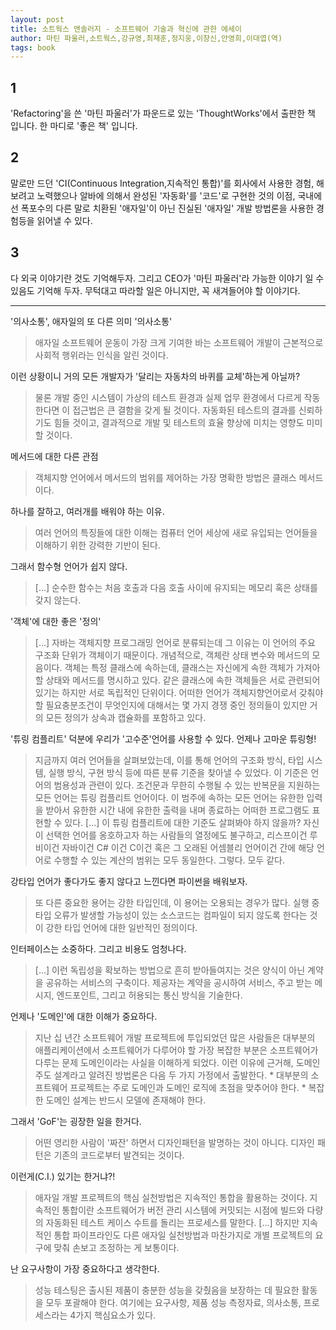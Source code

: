 ```yaml
---
layout: post
title: 소트웍스 앤솔러지 - 소프트웨어 기술과 혁신에 관한 에세이
author: 마틴 파울러,소트웍스,강규영,최재훈,정지웅,이창신,안영희,이대엽(역)
tags: book
---
```


## 1
'Refactoring'을 쓴 '마틴 파울러'가 파운드로 있는 'ThoughtWorks'에서 출판한 책 입니다. 한 마디로 '좋은 책' 입니다.

## 2
말로만 드던 'CI(Continuous Integration,지속적인 통합)'를 회사에서 사용한 경험, 해보려고 노력했으나 알바에 의해서 완성된 '자동화'를 '코드'로 구현한 것의 이점, 국내에선 폭포수의 다른 말로 치환된 '애자일'이 아닌 진실된 '애자일' 개발 방법론을 사용한 경험등을 읽어낼 수 있다.

## 3
다 외국 이야기란 것도 기억해두자. 그리고 CEO가 '마틴 파울러'라 가능한 이야기 일 수 있음도 기억해 두자. 무턱대고 따라할 일은 아니지만, 꼭 새겨들어야 할 이야기다.



-----

'의사소통', 애자일의 또 다른 의미 '의사소통'
> 애자일 소프트웨어 운동이 가장 크게 기여한 바는 소프트웨어 개발이 근본적으로 사회적 행위라는 인식을 알린 것이다.

이런 상황이니 거의 모든 개발자가 '달리는 자동차의 바퀴를 교체'하는게 아닐까?
> 물론 개발 중인 시스템이 가상의 테스트 환경과 실제 업무 환경에서 다르게 작동한다면 이 접근법은 큰 결함을 갖게 될 것이다. 자동화된 테스트의 결과를 신뢰하기도 힘들 것이고, 결과적으로 개발 및 테스트의 효율 향상에 미치는 영향도 미미할 것이다.

메서드에 대한 다른 관점
> 객체지향 언어에서 메서드의 범위를 제어하는 가장 명확한 방법은 클래스 메서드이다.

하나를 잘하고, 여러개를 배워야 하는 이유.
> 여러 언어의 특징들에 대한 이해는 컴퓨터 언어 세상에 새로 유입되는 언어들을 이해하기 위한 강력한 기반이 된다.

그래서 함수형 언어가 쉽지 않다.
> [...] 순수한 함수는 처음 호출과 다음 호출 사이에 유지되는 메모리 혹은 상태를 갖지 않는다.

'객체'에 대한 좋은 '정의'
> [...] 자바는 객체지향 프로그래밍 언어로 분류되는데 그 이유는 이 언어의 주요 구조화 단위가 객체이기 때문이다. 개념적으로, 객체란 상태 변수와 메서드의 모음이다. 객체는 특정 클래스에 속하는데, 클래스는 자신에게 속한 객체가 가져아 할 상태와 메서드를 명시하고 있다. 같은 클래스에 속한 객체들은 서로 관련되어 있기는 하지만 서로 독립적인 단위이다. 어떠한 언어가 객체지향언어로서 갖춰야 할 필요충분조건이 무엇인지에 대해서는 몇 가지 경쟁 중인 정의들이 있지만 거의 모든 정의가 상속과 캡슐화를 포함하고 있다.

'튜링 컴플리트' 덕분에 우리가 '고수준'언어를 사용할 수 있다. 언제나 고마운 튜링형!
> 지금까지 여러 언어들을 살펴보았는데, 이를 통해 언어의 구조화 방식, 타입 시스템, 실행 방식, 구현 방식 등에 따른 분류 기준을 찾아낼 수 있었다. 이 기준은 언어의 범용성과 관련이 있다. 조건문과 무한히 수행될 수 있는 반복문을 지원하는 모든 언어는 튜링 컴플리트 언어이다. 이 범주에 속하는 모든 언어는 유한한 입력을 받아서 유한한 시간 내에 유한한 출력을 내며 종료하는 어떠한 프로그램도 표현할 수 있다. [...] 이 튜링 컴플리트에 대한 기준도 살펴봐야 하지 않을까? 자신이 선택한 언어를 옹호하고자 하는 사람들의 열정에도 불구하고, 리스프이건 루비이건 자바이건 C# 이건 C이건 혹은 그 오래된 어셈블리 언어이건 간에 해당 언어로 수행할 수 있는 계산의 범위는 모두 동일한다. 그렇다. 모두 같다.

강타입 언어가 좋다가도 좋지 않다고 느낀다면 파이썬을 배워보자.
> 또 다른 중요한 용어는 강한 타입인데, 이 용어는 오용되는 경우가 많다. 실행 중 타입 오류가 발생할 가능성이 있는 소스코드는 컴파일이 되지 않도록 한다는 것이 강한 타입 언어에 대한 일반적인 정의이다.

인터페이스는 소중하다. 그리고 비용도 엄청나다.
> [...] 이런 독립성을 확보하는 방법으로 흔히 받아들여지는 것은 양식이 아닌 계약을 공유하는 서비스의 구축이다. 제공자는 계약을 공시하여 서비스, 주고 받는 메시지, 엔드포인트, 그리고 허용되는 통신 방식을 기술한다.

언제나 '도메인'에 대한 이해가 중요하다.
> 지난 십 년간 소프트웨어 개발 프로젝트에 투입되었던 많은 사람들은 대부분의 애플리케이션에서 소프트웨어가 다루어야 할 가장 복잡한 부분은 소프트웨어가 다루는 문제 도메인이라는 사실을 이해하게 되었다. 이런 이유에 근거해, 도메인 주도 설계라고 알려진 방법론은 다음 두 가지 가정에서 출발한다. * 대부분의 소프트웨어 프로젝트는 주로 도메인과 도메인 로직에 초점을 맞추어야 한다. * 복잡한 도메인 설계는 반드시 모델에 존재해야 한다.

그래서 'GoF'는 굉장한 일을 한거다.
> 어떤 영리한 사람이 '짜잔' 하면서 디자인패턴을 발명하는 것이 아니다. 디자인 패턴은 기존의 코드로부터 발견되는 것이다.

이런게(C.I.) 있기는 한거냐?!
> 애자일 개발 프로젝트의 핵심 실천방법은 지속적인 통합을 활용하는 것이다. 지속적인 통합이란 소프트웨어가 버전 관리 시스템에 커밋되는 시점에 빌드와 다량의 자동화된 테스트 케이스 수트를 돌리는 프로세스를 말한다. [...] 하지만 지속적인 통합 파이프라인도 다른 애자일 실천방법과 마찬가지로 개별 프로젝트의 요구에 맞춰 손보고 조정하는 게 보통이다.

난 요구사항이 가장 중요하다고 생각한다.
> 성능 테스팅은 출시된 제품이 충분한 성능을 갖췄음을 보장하는 데 필요한 활동을 모두 포괄해야 한다. 여기에는 요구사항, 제품 성능 측정자료, 의사소통, 프로세스라는 4가지 핵심요소가 있다.
